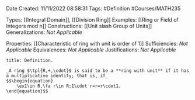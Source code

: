 <div class="topSpace"></div>

Date Created: 11/11/2022 08:58:31
Tags: #Definition #Courses/MATH235

Types: [[Integral Domain]], [[Division Ring]]
Examples: [[Ring or Field of Integers mod n]]
Constructions: [[Unit slash Group of Units]]
Generalizations: _Not Applicable_

Properties: [[Characteristic of ring with unit is order of 1]]
Sufficiencies: _Not Applicable_
Equivalences: _Not Applicable_
Justifications: _Not Applicable_

``` ad-Definition
title: Definition.

_A ring $\tpl{R,+,\cdot}$ is said to be a **ring with unit** if it has a multiplicative identity; that is, if_
$$\begin{equation}
    \ex1\in R,\fa r\in R:1\cdot r=r=r\cdot1.
\end{equation}$$

```
